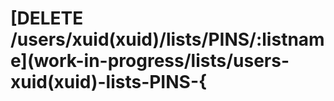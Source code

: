 # \[DELETE /users/xuid\(xuid\)/lists/PINS/:listname\]\(work-in-progress/lists/users-xuid\(xuid\)-lists-PINS-{

